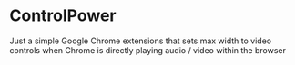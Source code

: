 # ControlPower

Just a simple Google Chrome extensions that sets max width to video controls when Chrome is directly playing audio / video within the browser